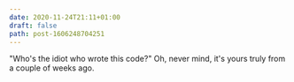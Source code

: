 ```yaml
---
date: 2020-11-24T21:11+01:00
draft: false
path: post-1606248704251
---
```

"Who's the idiot who wrote this code?" Oh, never mind, it's yours truly from a couple of weeks ago.
